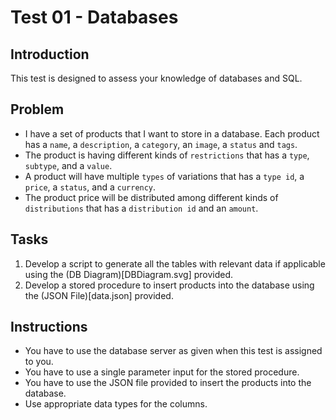 # Test 01 - Databases

## Introduction

This test is designed to assess your knowledge of databases and SQL.

## Problem

- I have a set of products that I want to store in a database. Each product has a `name`, a `description`, a `category`, an `image`, a `status` and `tags`.
- The product is having different kinds of `restrictions` that has a `type`, `subtype`, and a `value`.
- A product will have multiple `types` of variations that has a `type id`, a `price`, a `status`, and a `currency`.
- The product price will be distributed among different kinds of `distributions` that has a `distribution id` and an `amount`.

## Tasks

1. Develop a script to generate all the tables with relevant data if applicable using the (DB Diagram)[DBDiagram.svg] provided.
2. Develop a stored procedure to insert products into the database using the (JSON File)[data.json] provided.

## Instructions

- You have to use the database server as given when this test is assigned to you.
- You have to use a single parameter input for the stored procedure.
- You have to use the JSON file provided to insert the products into the database.
- Use appropriate data types for the columns.